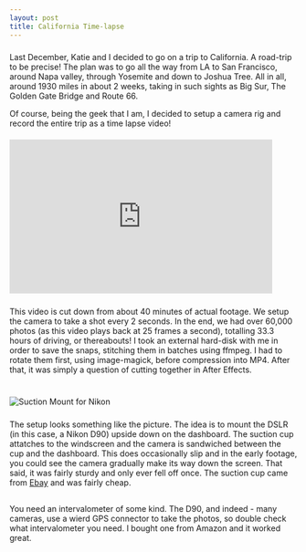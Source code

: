 ```yaml
---
layout: post
title: California Time-lapse 
---
```


###
Last December, Katie and I decided to go on a trip to California. A road-trip to be precise! The plan was to go all the way from LA to San Francisco, around Napa valley, through Yosemite and down to Joshua Tree. All in all, around 1930 miles in about 2 weeks, taking in such sights as Big Sur, The Golden Gate Bridge and Route 66. 

Of course, being the geek that I am, I decided to setup a camera rig and record the entire trip as a time lapse video!

####
<iframe src="http://player.vimeo.com/video/57359675" width="460" height="270" frameborder="0" webkitAllowFullScreen mozallowfullscreen allowFullScreen></iframe>  

###
This video is cut down from about 40 minutes of actual footage. We setup the camera to take a shot every 2 seconds. In the end, we had over 60,000 photos (as this video plays back at 25 frames a second), totalling 33.3 hours of driving, or thereabouts! I took an external hard-disk with me in order to save the snaps, stitching them in batches using ffmpeg. I had to rotate them first, using image-magick, before compression into MP4. After that, it was simply a question of cutting together in After Effects.

#
![Suction Mount for Nikon](http://thumbs3.ebaystatic.com/m/mV-sEngEeLb_jxw3FnkE4rA/140.jpg)

###
The setup looks something like the picture. The idea is to mount the DSLR (in this case, a Nikon D90) upside down on the dashboard. The suction cup attatches to the windscreen and the camera is sandwiched between the cup and the dashboard. This does occasionally slip and in the early footage, you could see the camera gradually make its way down the screen. That said, it was fairly sturdy and only ever fell off once. The suction cup came from [Ebay](http://www.ebay.co.uk/itm/Sturdy-Car-Window-Suction-Cup-Cradle-Mount-For-Nikon-D5000-D3100-SLR-Camera-/320917382804?nma=true&si=rXtlrlJaLi6LKgFxY0dH2bg2tN0%253D&orig_cvip=true&rt=nc&_trksid=p2047675.l2557) and was fairly cheap.

##
You need an intervalometer of some kind. The D90, and indeed - many cameras, use a wierd GPS connector to take the photos, so double check what intervalometer you need. I bought one from Amazon and it worked great.
